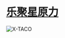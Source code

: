 # [乐聚星原力](http://lejuxyuanli.com/)
![X-TACO](http://16582965.s21i.faiusr.com/2/ABUIABACGAAgzNWQ4QUoxMCIpAQwtwY49Ak.jpg)
